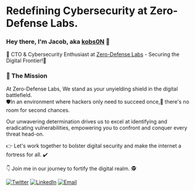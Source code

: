 # Redefining Cybersecurity at Zero-Defense Labs.

### Hey there, I'm Jacob, aka [kobs0N](https://kobson.ninja) 👋

🥷 CTO & Cybersecurity Enthusiast at [Zero-Defense Labs](https://zero-defense.com) - Securing the Digital Frontier!🥷

### 🚀 The Mission
At Zero-Defense Labs, We stand as your unyielding shield in the digital battlefield.  
🛡️In an environment where hackers only need to succeed once,👾 there's no room for second chances. 

Our unwavering determination drives us to excel at identifying and eradicating vulnerabilities, empowering you to confront and conquer every threat head-on.  

👉 Let's work together to bolster digital security and make the internet a fortress for all. ✔️  

👇 Join me in our journey to fortify the digital realm. 🕵

[![Twitter](https://img.shields.io/badge/twitter-%231DA1F2.svg?&style=for-the-badge&logo=twitter&logoColor=white&height=25)](https://twitter.com/ZeroDefenseLabs) 
[![LinkedIn](https://img.shields.io/badge/linkedin-%230077B5.svg?&style=for-the-badge&logo=linkedin&logoColor=white&height=25)](https://www.linkedin.com/company/zero-defense/)
[![Email](https://img.shields.io/badge/email-%23D14836.svg?&style=for-the-badge&logo=gmail&logoColor=white&height=25)](mailto:contact@zero-defense.com)

